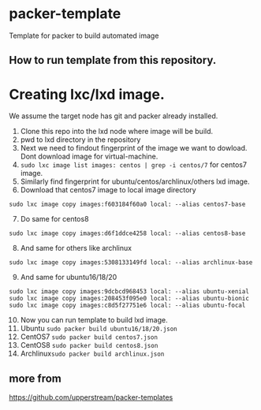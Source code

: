 # packer-template
Template for packer to build automated image

## How to run template from this repository.
# Creating lxc/lxd image.
We assume the target node has git and packer already installed.
1. Clone this repo into the lxd node where image will be build.
2. pwd to lxd directory in the repository
3. Next we need to findout fingerprint of the image we want to dowload. Dont download image for virtual-machine.
4. `sudo lxc image list images: centos | grep -i centos/7` for centos7 image.
5. Similarly find fingerprint for ubuntu/centos/archlinux/others lxd image.
6. Download that centos7 image to local image directory
```
sudo lxc image copy images:f603184f60a0 local: --alias centos7-base
```
7. Do same for centos8 
```
sudo lxc image copy images:d6f1ddce4258 local: --alias centos8-base
```
8. And same for others like archlinux
```
sudo lxc image copy images:5308133149fd local: --alias archlinux-base
```
9. And same for ubuntu16/18/20 
```
sudo lxc image copy images:9dcbcd968453 local: --alias ubuntu-xenial
sudo lxc image copy images:208453f095e0 local: --alias ubuntu-bionic
sudo lxc image copy images:c8d5f27751e6 local: --alias ubuntu-focal
```
10. Now you can run template to build lxd image.
11. Ubuntu `sudo packer build ubuntu16/18/20.json`
12. CentOS7 `sudo packer build centos7.json`
13. CentOS8 `sudo packer build centos8.json`
14. Archlinux`sudo packer build archlinux.json`

## more from
https://github.com/upperstream/packer-templates

